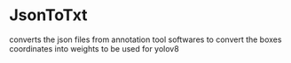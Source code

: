 # JsonToTxt
converts the json files from annotation tool softwares to convert the boxes coordinates into weights to be used for yolov8
